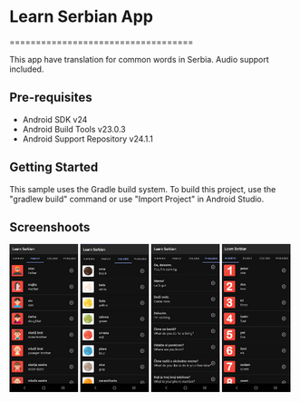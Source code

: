 # Learn Serbian App
===================================

This app have translation for common words in Serbia. Audio support included.

Pre-requisites
--------------

- Android SDK v24
- Android Build Tools v23.0.3
- Android Support Repository v24.1.1

Getting Started
---------------

This sample uses the Gradle build system. To build this project, use the
"gradlew build" command or use "Import Project" in Android Studio.

Screenshoots
---------------
<img src="screenshots/s1.jpg" width="24%"> <img src="screenshots/s2.jpg" width="24%"> <img src="screenshots/s3.jpg" width="24%"> <img src="screenshots/s4.jpg" width="24%"> 

